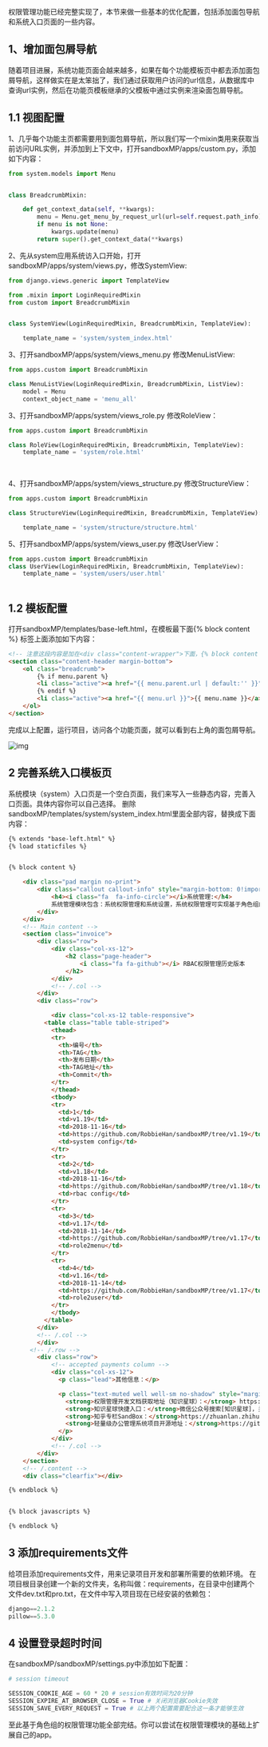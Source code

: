 权限管理功能已经完整实现了，本节来做一些基本的优化配置，包括添加面包导航和系统入口页面的一些内容。

## 1、增加面包屑导航

随着项目进展，系统功能页面会越来越多，如果在每个功能模板页中都去添加面包屑导航，这样做实在是太笨拙了，我们通过获取用户访问的url信息，从数据库中查询url实例，然后在功能页模板继承的父模板中通过实例来渲染面包屑导航。

## 1.1 视图配置

1、几乎每个功能主页都需要用到面包屑导航，所以我们写一个mixin类用来获取当前访问URL实例，并添加到上下文中，打开sandboxMP/apps/custom.py，添加如下内容：

```python
from system.models import Menu


class BreadcrumbMixin:

    def get_context_data(self, **kwargs):
        menu = Menu.get_menu_by_request_url(url=self.request.path_info)
        if menu is not None:
            kwargs.update(menu)
        return super().get_context_data(**kwargs)
```

2、先从system应用系统访入口开始，打开sandboxMP/apps/system/views.py，修改SystemView:

```python
from django.views.generic import TemplateView

from .mixin import LoginRequiredMixin
from custom import BreadcrumbMixin


class SystemView(LoginRequiredMixin, BreadcrumbMixin, TemplateView):

    template_name = 'system/system_index.html'
```

3、打开sandboxMP/apps/system/views_menu.py 修改MenuListView:

```python
from apps.custom import BreadcrumbMixin

class MenuListView(LoginRequiredMixin, BreadcrumbMixin, ListView):
    model = Menu
    context_object_name = 'menu_all'
```

3、打开sandboxMP/apps/system/views_role.py 修改RoleView：

```py
from apps.custom import BreadcrumbMixin

class RoleView(LoginRequiredMixin, BreadcrumbMixin, TemplateView):
    template_name = 'system/role.html'
    
    
```

4、打开sandboxMP/apps/system/views_structure.py 修改StructureView：

```py
from apps.custom import BreadcrumbMixin

class StructureView(LoginRequiredMixin, BreadcrumbMixin, TemplateView):

    template_name = 'system/structure/structure.html'
```

5、打开sandboxMP/apps/system/views_user.py 修改UserView：

```py
from apps.custom import BreadcrumbMixin
class UserView(LoginRequiredMixin, BreadcrumbMixin, TemplateView):
    template_name = 'system/users/user.html'
    
```

## 1.2 模板配置

打开sandboxMP/templates/base-left.html，在模板最下面{% block content %} 标签上面添加如下内容：

```html
<!-- 注意这段内容是加在<div class="content-wrapper">下面，{% block content %}的上面 -->
<section class="content-header margin-bottom">
    <ol class="breadcrumb">
        {% if menu.parent %}
        <li class="active"><a href="{{ menu.parent.url | default:'' }}">{{ menu.parent.name }}</a></li>
        {% endif %}
        <li class="active"><a href="{{ menu.url }}">{{ menu.name }}</a></li>
    </ol>
</section>
```

完成以上配置，运行项目，访问各个功能页面，就可以看到右上角的面包屑导航。

![img](D:\文档整理\devops\01权限管理系统实现RBAC\images\v2-b6c0b6a43f13f3f70cb89c2b9048ae9a_1440w.jpg)



## 2 完善系统入口模板页

系统模块（system）入口页是一个空白页面，我们来写入一些静态内容，完善入口页面。具体内容你可以自己选择。
删除sandboxMP/templates/system/system_index.html里面全部内容，替换成下面内容：

```html
{% extends "base-left.html" %}
{% load staticfiles %}


{% block content %}

    <div class="pad margin no-print">
        <div class="callout callout-info" style="margin-bottom: 0!important;">
            <h4><i class="fa  fa-info-circle"></i>系统管理:</h4>
            系统管理模块包含：系统权限管理和系统设置，系统权限管理可实现基于角色组的权限管理，可根据角色组权限动态生成URL导航菜单。
        </div>
    </div>
    <!-- Main content -->
    <section class="invoice">
        <div class="row">
            <div class="col-xs-12">
                <h2 class="page-header">
                    <i class="fa fa-github"></i> RBAC权限管理历史版本
                </h2>
            </div>
            <!-- /.col -->
        </div>
        <div class="row">

            <div class="col-xs-12 table-responsive">
          <table class="table table-striped">
            <thead>
            <tr>
              <th>编号</th>
              <th>TAG</th>
              <th>发布日期</th>
              <th>TAG地址</th>
              <th>Commit</th>
            </tr>
            </thead>
            <tbody>
            <tr>
              <td>1</td>
              <td>v1.19</td>
              <td>2018-11-16</td>
              <td>https://github.com/RobbieHan/sandboxMP/tree/v1.19</td>
              <td>system config</td>
            </tr>
            <tr>
              <td>2</td>
              <td>v1.18</td>
              <td>2018-11-16</td>
              <td>https://github.com/RobbieHan/sandboxMP/tree/v1.18</td>
              <td>rbac config</td>
            </tr>
            <tr>
              <td>3</td>
              <td>v1.17</td>
              <td>2018-11-14</td>
              <td>https://github.com/RobbieHan/sandboxMP/tree/v1.17</td>
              <td>role2menu</td>
            </tr>
            <tr>
              <td>4</td>
              <td>v1.16</td>
              <td>2018-11-14</td>
              <td>https://github.com/RobbieHan/sandboxMP/tree/v1.17</td>
              <td>role2user</td>
            </tr>
            </tbody>
          </table>
        </div>
        <!-- /.col -->
        </div>
      <!-- /.row -->
        <div class="row">
            <!-- accepted payments column -->
            <div class="col-xs-12">
              <p class="lead">其他信息：</p>

              <p class="text-muted well well-sm no-shadow" style="margin-top: 10px;">
                <strong>权限管理开发文档获取地址（知识星球）：</strong> https://t.zsxq.com/a6IqBMr (微信中打开链接)<br>
                <strong>知识星球快捷入口：</strong>微信公众号搜索[知识星球]，关注后发送52824366，获取星球连接。<br>
                <strong>知乎专栏SandBox：</strong>https://zhuanlan.zhihu.com/sandbox <br>
                <strong>轻量级办公管理系统项目开源地址：</strong>https://github.com/RobbieHan/gistandard <br>
              </p>
            </div>
            <!-- /.col -->
        </div>
    </section>
    <!-- /.content -->
    <div class="clearfix"></div>

{% endblock %}


{% block javascripts %}

{% endblock %}
```

## 3 添加requirements文件

给项目添加requirements文件，用来记录项目开发和部署所需要的依赖环境。
在项目根目录创建一个新的文件夹，名称叫做：requirements，在目录中创建两个文件dev.txt和pro.txt，在文件中写入项目现在已经安装的依赖包：

```py
django==2.1.2
pillow==5.3.0
```

## 4 设置登录超时时间

在sandboxMP/sandboxMP/settings.py中添加如下配置：

```py
# session timeout

SESSION_COOKIE_AGE = 60 * 20 # session有效时间为20分钟
SESSION_EXPIRE_AT_BROWSER_CLOSE = True # 关闭浏览器Cookie失效
SESSION_SAVE_EVERY_REQUEST = True # 以上两个配置需要配合这一条才能够生效
```

至此基于角色组的权限管理功能全部完结。你可以尝试在权限管理模块的基础上扩展自己的app。